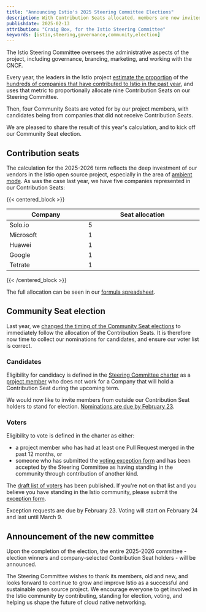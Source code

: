 ```yaml
---
title: "Announcing Istio's 2025 Steering Committee Elections"
description: With Contribution Seats allocated, members are now invited to stand for election to our four Community Seats.
publishdate: 2025-02-13
attribution: "Craig Box, for the Istio Steering Committee"
keywords: [istio,steering,governance,community,election]
---
```


The Istio Steering Committee oversees the administrative aspects of the project, including governance, branding, marketing, and working with the CNCF.

Every year, the leaders in the Istio project [estimate the proportion](https://github.com/istio/community/blob/master/steering/CONTRIBUTION-FORMULA.md) of the [hundreds of companies that have contributed to Istio in the past year](https://istio.devstats.cncf.io/d/5/companies-table?orgId=1&var-period_name=Last%20year&var-metric=contributions), and uses that metric to proportionally allocate nine Contribution Seats on our Steering Committee.

Then, four Community Seats are voted for by our project members, with candidates being from companies that did not receive Contribution Seats.

We are pleased to share the result of this year's calculation, and to kick off our Community Seat election.

## Contribution seats

The calculation for the 2025-2026 term reflects the deep investment of our vendors in the Istio open source project, especially in the area of [ambient mode](/blog/2024/ambient-reaches-ga/). As was the case last year, we have five companies represented in our Contribution Seats:

{{< centered_block >}}
<table style="display: table">
    <thead>
        <tr>
            <th>Company</th>
            <th>Seat allocation</th>
        </tr>
    </thead>
    <tbody>
        <tr>
            <td>Solo.io</td>
            <td>5</td>
        </tr>
        <tr>
            <td>Microsoft</td>
            <td>1</td>
        </tr>
        <tr>
            <td>Huawei</td>
            <td>1</td>
        </tr>
        <tr>
            <td>Google</td>
            <td>1</td>
        </tr>
        <tr>
            <td>Tetrate</td>
            <td>1</td>
        </tr>
    </tbody>
</table>
{{< /centered_block >}}

The full allocation can be seen in our [formula spreadsheet](https://docs.google.com/spreadsheets/d/11Pt5LjX95azzrbWP-73EkKV79enlbaGut1hN-JTor1g/edit?gid=1365082320).

## Community Seat election

Last year, we [changed the timing of the Community Seat elections](/blog/2024/steering-results/#proposed-changes-to-election-timing) to immediately follow the allocation of the Contribution Seats. It is therefore now time to collect our nominations for candidates, and ensure our voter list is correct.

### Candidates

Eligibility for candidacy is defined in the [Steering Committee charter](https://github.com/istio/community/blob/master/steering/CHARTER.md) as a [project member](https://github.com/istio/community/blob/master/ROLES.md#member) who does not work for a Company that will hold a Contribution Seat during the upcoming term.

We would now like to invite members from outside our Contribution Seat holders to stand for election. [Nominations are due by February 23](https://github.com/istio/community/blob/master/steering/elections/2025/README.md).

### Voters

Eligibility to vote is defined in the charter as either:

- a project member who has had at least one Pull Request merged in the past 12 months, or
- someone who has submitted the [voting exception form](https://forms.gle/WRgXEwdqR166eghTA) and has been accepted by the Steering Committee as having standing in the community through contribution of another kind.

The [draft list of voters](https://github.com/istio/community/blob/master/steering/elections/2025/voters.yaml) has been published. If you're not on that list and you believe you have standing in the Istio community, please submit the [exception form](https://forms.gle/WRgXEwdqR166eghTA).

Exception requests are due by February 23. Voting will start on February 24 and last until March 9.

## Announcement of the new committee

Upon the completion of the election, the entire 2025-2026 committee - election winners and company-selected Contribution Seat holders - will be announced.

The Steering Committee wishes to thank its members, old and new, and looks forward to continue to grow and improve Istio as a successful and sustainable open source project. We encourage everyone to get involved in the Istio community by contributing, standing for election, voting, and helping us shape the future of cloud native networking.
